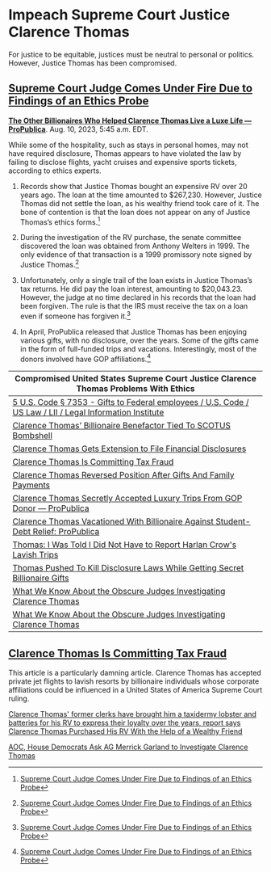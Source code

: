 # Impeach Supreme Court Justice Clarence Thomas

For justice to be equitable, justices must be neutral to personal or politics. However, Justice Thomas has been compromised. 

## [Supreme Court Judge Comes Under Fire Due to Findings of an Ethics Probe](https://www.msn.com/en-us/news/politics/supreme-court-judge-comes-under-fire-due-to-findings-of-an-ethics-probe/ar-AA1lcu4e?ocid=emmx-mmx-feeds&PC=EMMX01 )

**[The Other Billionaires Who Helped Clarence Thomas Live a Luxe Life — ProPublica](https://www.propublica.org/article/clarence-thomas-other-billionaires-sokol-huizenga-novelly-supreme-court )**. Aug. 10, 2023, 5:45 a.m. EDT.

 While some of the hospitality, such as stays in personal homes, may not have required disclosure, Thomas appears to have violated the law by failing to disclose flights, yacht cruises and expensive sports tickets, according to ethics experts. <br />

1. Records show that Justice Thomas bought an expensive RV over 20 years ago. The loan at the time amounted to $267,230. However, Justice Thomas did not settle the loan, as his wealthy friend took care of it. The bone of contention is that the loan does not appear on any of Justice Thomas’s ethics forms.[^11]
2. During the investigation of the RV purchase, the senate committee discovered the loan was obtained from Anthony Welters in 1999. The only evidence of that transaction is a 1999 promissory note signed by Justice Thomas.[^11]

3. Unfortunately, only a single trail of the loan exists in Justice Thomas’s tax returns. He did pay the loan interest, amounting to $20,043.23. However, the judge at no time declared in his records that the loan had been forgiven. The rule is that the IRS must receive the tax on a loan even if someone has forgiven it.[^11]
4. In April, ProPublica released that Justice Thomas has been enjoying various gifts, with no disclosure, over the years. Some of the gifts came in the form of full-funded trips and vacations. Interestingly, most of the donors involved have GOP affiliations.[^11]
[^11]: [Supreme Court Judge Comes Under Fire Due to Findings of an Ethics Probe](https://www.msn.com/en-us/news/politics/supreme-court-judge-comes-under-fire-due-to-findings-of-an-ethics-probe/ar-AA1lcu4e?ocid=emmx-mmx-feeds&PC=EMMX01 )

| Compromised United States Supreme Court Justice Clarence Thomas Problems With Ethics |
|---|
|[5 U.S. Code § 7353 - Gifts to Federal employees / U.S. Code / US Law / LII / Legal Information Institute](https://www.law.cornell.edu/uscode/text/5/7353 )| 
|[Clarence Thomas’ Billionaire Benefactor Tied To SCOTUS Bombshell](https://www.levernews.com/clarence-thomas-billionaire-benefactor-is-grateful-for-latest-scotus-bombshell/ )|
|[Clarence Thomas Gets Extension to File Financial Disclosures](https://www.businessinsider.com/clarence-thomas-extension-financial-disclosures-supreme-court-2023-6 )|
|[Clarence Thomas Is Committing Tax Fraud](https://www.msn.com/en-us/money/taxes/clarence-thomas-is-committing-tax-fraud/ar-AA1m3kb2?ocid=emmx-mmx-feeds&pc=emmx01&cvid=a0d54461d93344a488eef61edec3c16a&ei=20 )|
|[Clarence Thomas Reversed Position After Gifts And Family Payments](https://www.levernews.com/clarence-thomas-reversed-position-after-gifts-and-family-payments/ )|
|[Clarence Thomas Secretly Accepted Luxury Trips From GOP Donor — ProPublica](https://www.propublica.org/article/clarence-thomas-scotus-undisclosed-luxury-travel-gifts-crow )|
|[Clarence Thomas Vacationed With Billionaire Against Student-Debt Relief: ProPublica](https://www.businessinsider.com/clarence-thomas-vacations-billionaire-sokol-against-student-loan-forgiveness-propublica-2023-8 )|
|[Thomas: I Was Told I Did Not Have to Report Harlan Crow's Lavish Trips](https://www.businessinsider.com/clarence-thomas-harlan-crow-response-trips-supreme-court-ethics-2023-4 )|
|[Thomas Pushed To Kill Disclosure Laws While Getting Secret Billionaire Gifts](https://www.levernews.com/thomas-pushed-to-kill-disclosure-laws-while-getting-secret-billionaire-gifts/ )|
|[What We Know About the Obscure Judges Investigating Clarence Thomas](https://www.businessinsider.com/judges-investigating-clarence-thomas-committee-financial-disclosure-2023-5 )|
|[What We Know About the Obscure Judges Investigating Clarence Thomas](https://www.businessinsider.com/judges-investigating-clarence-thomas-committee-financial-disclosure-2023-5 )|

## [Clarence Thomas Is Committing Tax Fraud](https://www.msn.com/en-us/money/taxes/clarence-thomas-is-committing-tax-fraud/ar-AA1m3kb2?ocid=emmx-mmx-feeds&pc=emmx01&cvid=a0d54461d93344a488eef61edec3c16a&ei=20 )

This article is a particularly damning article. Clarence Thomas has accepted private jet flights to lavish resorts by billionaire individuals whose corporate affiliations could be influenced in a United States of America Supreme Court ruling.

[Clarence Thomas' former clerks have brought him a taxidermy lobster and batteries for his RV to express their loyalty over the years, report says](https://www.businessinsider.com/clarence-thomas-clerks-brought-lobsters-rv-batteries-loyalties-nyt-scotus-2023-12 )
[Clarence Thomas Purchased His RV With the Help of a Wealthy Friend](https://www.businessinsider.com/clarence-thomas-purchased-luxury-rv-with-help-of-healthcare-executive-2023-8 )

[AOC, House Democrats Ask AG Merrick Garland to Investigate Clarence Thomas](https://www.businessinsider.com/aoc-house-democrats-ask-merrick-garland-to-investigate-clarence-thomas-2023-8 )

